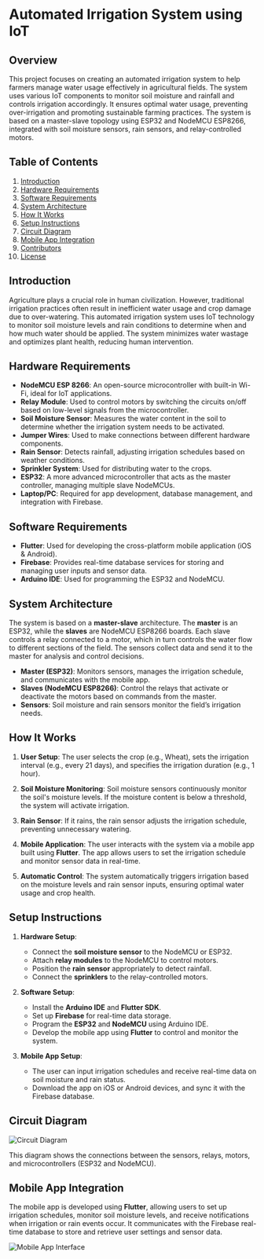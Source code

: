 # Automated Irrigation System using IoT

## Overview

This project focuses on creating an automated irrigation system to help farmers manage water usage effectively in agricultural fields. The system uses various IoT components to monitor soil moisture and rainfall and controls irrigation accordingly. It ensures optimal water usage, preventing over-irrigation and promoting sustainable farming practices. The system is based on a master-slave topology using ESP32 and NodeMCU ESP8266, integrated with soil moisture sensors, rain sensors, and relay-controlled motors.

## Table of Contents
1. [Introduction](#introduction)
2. [Hardware Requirements](#hardware-requirements)
3. [Software Requirements](#software-requirements)
4. [System Architecture](#system-architecture)
5. [How It Works](#how-it-works)
6. [Setup Instructions](#setup-instructions)
7. [Circuit Diagram](#circuit-diagram)
8. [Mobile App Integration](#mobile-app-integration)
9. [Contributors](#contributors)
10. [License](#license)

## Introduction

Agriculture plays a crucial role in human civilization. However, traditional irrigation practices often result in inefficient water usage and crop damage due to over-watering. This automated irrigation system uses IoT technology to monitor soil moisture levels and rain conditions to determine when and how much water should be applied. The system minimizes water wastage and optimizes plant health, reducing human intervention.

## Hardware Requirements

- **NodeMCU ESP 8266**: An open-source microcontroller with built-in Wi-Fi, ideal for IoT applications.
- **Relay Module**: Used to control motors by switching the circuits on/off based on low-level signals from the microcontroller.
- **Soil Moisture Sensor**: Measures the water content in the soil to determine whether the irrigation system needs to be activated.
- **Jumper Wires**: Used to make connections between different hardware components.
- **Rain Sensor**: Detects rainfall, adjusting irrigation schedules based on weather conditions.
- **Sprinkler System**: Used for distributing water to the crops.
- **ESP32**: A more advanced microcontroller that acts as the master controller, managing multiple slave NodeMCUs.
- **Laptop/PC**: Required for app development, database management, and integration with Firebase.

## Software Requirements

- **Flutter**: Used for developing the cross-platform mobile application (iOS & Android).
- **Firebase**: Provides real-time database services for storing and managing user inputs and sensor data.
- **Arduino IDE**: Used for programming the ESP32 and NodeMCU.
  
## System Architecture

The system is based on a **master-slave** architecture. The **master** is an ESP32, while the **slaves** are NodeMCU ESP8266 boards. Each slave controls a relay connected to a motor, which in turn controls the water flow to different sections of the field. The sensors collect data and send it to the master for analysis and control decisions.

- **Master (ESP32)**: Monitors sensors, manages the irrigation schedule, and communicates with the mobile app.
- **Slaves (NodeMCU ESP8266)**: Control the relays that activate or deactivate the motors based on commands from the master.
- **Sensors**: Soil moisture and rain sensors monitor the field’s irrigation needs.

## How It Works

1. **User Setup**: The user selects the crop (e.g., Wheat), sets the irrigation interval (e.g., every 21 days), and specifies the irrigation duration (e.g., 1 hour).
   
2. **Soil Moisture Monitoring**: Soil moisture sensors continuously monitor the soil's moisture levels. If the moisture content is below a threshold, the system will activate irrigation.

3. **Rain Sensor**: If it rains, the rain sensor adjusts the irrigation schedule, preventing unnecessary watering.

4. **Mobile Application**: The user interacts with the system via a mobile app built using **Flutter**. The app allows users to set the irrigation schedule and monitor sensor data in real-time.

5. **Automatic Control**: The system automatically triggers irrigation based on the moisture levels and rain sensor inputs, ensuring optimal water usage and crop health.

## Setup Instructions

1. **Hardware Setup**:
   - Connect the **soil moisture sensor** to the NodeMCU or ESP32.
   - Attach **relay modules** to the NodeMCU to control motors.
   - Position the **rain sensor** appropriately to detect rainfall.
   - Connect the **sprinklers** to the relay-controlled motors.
   
2. **Software Setup**:
   - Install the **Arduino IDE** and **Flutter SDK**.
   - Set up **Firebase** for real-time data storage.
   - Program the **ESP32** and **NodeMCU** using Arduino IDE.
   - Develop the mobile app using **Flutter** to control and monitor the system.
   
3. **Mobile App Setup**:
   - The user can input irrigation schedules and receive real-time data on soil moisture and rain status.
   - Download the app on iOS or Android devices, and sync it with the Firebase database.

## Circuit Diagram

![Circuit Diagram](path/to/circuit-diagram.png)

This diagram shows the connections between the sensors, relays, motors, and microcontrollers (ESP32 and NodeMCU).

## Mobile App Integration

The mobile app is developed using **Flutter**, allowing users to set up irrigation schedules, monitor soil moisture levels, and receive notifications when irrigation or rain events occur. It communicates with the Firebase real-time database to store and retrieve user settings and sensor data.

![Mobile App Interface](path/to/app-interface.png)


